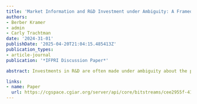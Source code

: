 ```yaml
---
title: 'Market Information and R&D Investment under Ambiguity: A Framed Artefactual Experiment with Plant Breeding Professionals'
authors:
- Berber Kramer
- admin
- Carly Trachtman
date: '2024-31-01'
publishDate: '2025-04-20T21:04:15.485413Z'
publication_types:
- article-journal
publication: '*IFPRI Discussion Paper*'

abstract: Investments in R&D are often made under ambiguity about the potential impacts of various projects. High-quality, systematic market research could help reduce that ambiguity, including in investments in agricultural research-for-development, such as plant breeding. Using an online framed artefactual experiment with a diverse sample of breeding experts working in various disciplines across the world, we ask how market information and information quality influences breeding experts’ investments in prospects with ambiguous returns, and how the quality and source of information affect willingness to pay for market information. We find that providing market information leads participants to make more prioritized (rather than diversified) decisions. However, participants do not consider differences in information quality, instead overextrapolating from noisy and biased information signals. Finally, while most participants are willing to use experimental funds to purchase market information, around half prefer lower quality information even if higher quality information is available at the same price. We conclude that prioritizing R&D projects with greater impact opportunities will require better awareness among decision-makers of quality issues in various types of market research. 

links:
- name: Paper
  url: https://cgspace.cgiar.org/server/api/core/bitstreams/cee2955f-41d8-465e-9cfe-d4adba5e44ff/content
---
```


